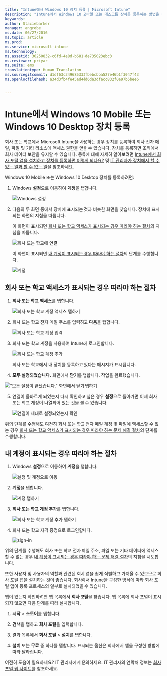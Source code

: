 ```yaml
---
title: "Intune에서 Windows 10 장치 등록 | Microsoft Intune"
description: "Intune에서 Windows 10 모바일 또는 데스크톱 장치를 등록하는 방법을 설명합니다."
keywords: 
author: Staciebarker
manager: angrobe
ms.date: 06/27/2016
ms.topic: article
ms.prod: 
ms.service: microsoft-intune
ms.technology: 
ms.assetid: 36250832-c6fd-4e8d-b681-de735023ebc3
ms.reviewer: priyar
ms.suite: ems
translationtype: Human Translation
ms.sourcegitcommit: d1df63c349685333fbebcbba527e46b1f3047f43
ms.openlocfilehash: a34d3fb4fe45ad4dd6da3dfacc832f0e97b5bee6


---
```



# Intune에서 Windows 10 Mobile 또는 Windows 10 Desktop 장치 등록

회사 또는 학교에서 Microsoft Intune을 사용하는 경우 장치를 등록하여 회사 전자 메일, 파일 및 기타 리소스에 액세스 권한을 얻을 수 있습니다. 장치를 등록하면 조직에서 회사 데이터 보안을 유지할 수 있습니다. 등록에 대해 자세히 알아보려면 [Intune에서 회사 포털 앱을 설치하고 장치를 등록하면 어떻게 되나요?](what-happens-if-you-install-the-company-portal-app-and-enroll-your-device-in-intune-windows.md) 및 [IT 관리자가 장치에서 할 수 있는 일과 할 수 없는 일](what-can-your-it-administrator-see-when-you-enroll-your-device-in-intune-windows.md)을 참조하세요.


Windows 10 Mobile 또는 Windows 10 Desktop 장치를 등록하려면:

1.  Windows **설정**으로 이동하여 **계정**을 탭합니다.

    ![Windows 설정](./media/w10-enroll-rs1-settings-accounts.png)

2.  다음의 두 화면 중에서 장치에 표시되는 것과 비슷한 화면을 찾습니다. 장치에 표시되는 화면의 지침을 따릅니다.

    이 화면이 표시되면 [회사 또는 학교 액세스가 표시되는 경우 따라야 하는 절차](#steps-to-follow-if-you-see-access-work-or-school)의 지침을 따릅니다.

    ![회사 또는 학교에 연결](./media/w10-enroll-rs1-connect-to-work-or-school.png)

    이 화면이 표시되면 [내 계정이 표시되는 경우 따라야 하는 절차](#steps-to-follow-if-you-see-your-account)의 단계를 수행합니다.

    ![계정](./media/w10-enroll-2-accounts-your-account.png)

## 회사 또는 학교 액세스가 표시되는 경우 따라야 하는 절차

1.  **회사 또는 학교 액세스**를 탭합니다.

    ![회사 또는 학교 계정 액세스 탭하기](./media/w10-enroll-rs1-connect-to-work-or-school.png)

2.  회사 또는 학교 전자 메일 주소를 입력하고 **다음**을 탭합니다.

    ![회사 또는 학교 계정 입력](./media/w10-enroll-rs1-set-up-work-or-school-account.png)

3. 회사 또는 학교 계정을 사용하여 Intune에 로그인합니다.

    ![회사 또는 학교 계정 추가](./media/w10-enroll-rs1-enter-your-credentials.png)

    회사 또는 학교에서 내 장치를 등록하고 있다는 메시지가 표시됩니다.

4. **모두 설정되었습니다.** 화면에서 **닫기**를 탭합니다. 작업을 완료했습니다.

  !["모든 설정이 끝났습니다." 화면에서 닫기 탭하기](./media/w10-enroll-rs1-youre-all-set.png)

5. 연결이 올바르게 되었는지 다시 확인하고 싶은 경우 **설정**으로 돌아가면 이제 회사 또는 학교 계정이 나열되어 있는 것을 볼 수 있습니다.

    ![연결이 제대로 설정되었는지 확인](./media/w10-enroll-rs1-validate-successful-enrollment.png)

위의 단계를 수행해도 여전히 회사 또는 학교 전자 메일 계정 및 파일에 액세스할 수 없는 경우 [회사 또는 학교 액세스가 표시되는 경우 따라야 하는 문제 해결 절차](troubleshoot-your-windows-10-device-windows.md#troubleshooting-steps-to-follow-if-you-see-access-work-or-school)의 단계를 수행합니다.


## 내 계정이 표시되는 경우 따라야 하는 절차

1.  Windows **설정**으로 이동하여 **계정**을 탭합니다.

    ![설정 및 계정으로 이동](./media/W10-enroll-1-settings-accounts.png)

2.  **계정**을 탭합니다.

    ![계정 탭하기](./media/W10-enroll-2-accounts-your-account.png)

3.  **회사 또는 학교 계정 추가**를 탭합니다.

    ![회사 또는 학교 계정 추가 탭하기](./media/w10-enroll-3-add-work-school-acct.png)

4.  회사 또는 학교 자격 증명으로 로그인합니다.

    ![sign-in](./media/W10-enroll-4-sign-in.png)

위의 단계를 수행해도 회사 또는 학교 전자 메일 주소, 파일 또는 기타 데이터에 액세스할 수 없는 경우 [내 계정이 표시되는 경우 따라야 하는 문제 해결 절차](troubleshoot-your-windows-10-device-windows.md#troubleshooting-steps-to-follow-if-you-see-your-account)의 지침을 시도합니다.

또한 사용자 및 사용자의 역할과 관련된 회사 앱을 쉽게 식별하고 가져올 수 있으므로 회사 포털 앱을 설치하는 것이 좋습니다. 회사에서 Intune을 구성한 방식에 따라 회사 포털 앱이 등록 프로세스의 일부로 설치되었을 수 있습니다.

앱이 있는지 확인하려면 앱 목록에서 **회사 포털**을 찾습니다. 앱 목록에 회사 포털이 표시되지 않으면 다음 단계를 따라 설치합니다.

1.  **시작** &gt; **스토어**를 탭합니다.

2.  **검색**을 탭하고 **회사 포털**을 입력합니다.

3.  결과 목록에서 **회사 포털** &gt; **설치**를 탭합니다.

4.  **설치** 또는 **무료** 중 하나를 탭합니다. 표시되는 옵션은 회사에서 앱을 구성한 방법에 따라 달라집니다.

여전히 도움이 필요하세요? IT 관리자에게 문의하세요. IT 관리자의 연락처 정보는 [회사 포털 웹 사이트](http://portal.manage.microsoft.com)를 참조하세요.





<!--HONumber=Aug16_HO5-->


